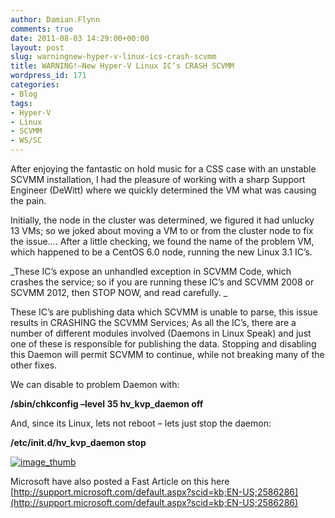 ```yaml
---
author: Damian.Flynn
comments: true
date: 2011-08-03 14:29:00+00:00
layout: post
slug: warningnew-hyper-v-linux-ics-crash-scvmm
title: WARNING!–New Hyper-V Linux IC’s CRASH SCVMM
wordpress_id: 171
categories:
- Blog
tags:
- Hyper-V
- Linux
- SCVMM
- WS/SC
---
```


After enjoying the fantastic on hold music for a CSS case with an unstable SCVMM installation, I had the pleasure of working with a sharp Support Engineer (DeWitt) where we quickly determined the VM what was causing the pain.

Initially, the node in the cluster was determined, we figured it had unlucky 13 VMs; so we joked about moving a VM to or from the cluster node to fix the issue…. After a little checking, we found the name of the problem VM, which happened to be a CentOS 6.0 node, running the new Linux 3.1 IC’s.

_These IC’s expose an unhandled exception in SCVMM Code, which crashes the service; so if you are running these IC’s and SCVMM 2008 or SCVMM 2012, then STOP NOW, and read carefully. _

These IC’s are publishing data which SCVMM is unable to parse, this issue results in CRASHING the SCVMM Services; As all the IC’s, there are a number of different modules involved (Daemons in Linux Speak) and just one of these is responsible for publishing the data. Stopping and disabling this Daemon will permit SCVMM to continue, while not breaking many of the other fixes.

We can disable to problem Daemon with:

**/sbin/chkconfig –level 35 hv_kvp_daemon off**

And, since its Linux, lets not reboot – lets just stop the daemon:

**/etc/init.d/hv_kvp_daemon stop**

[![image_thumb](/Media/2014/02/image_thumb_thumb.png)](/Media/2014/02/image_thumb5.png)

Microsoft have also posted a Fast Article on this here [http://support.microsoft.com/default.aspx?scid=kb;EN-US;2586286](http://support.microsoft.com/default.aspx?scid=kb;EN-US;2586286)
